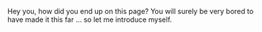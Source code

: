 Hey you, how did you end up on this page? You will surely be very bored to have made it this far ... so let me introduce myself.
